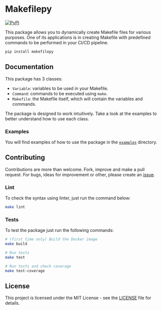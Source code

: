 # Makefilepy

<a href="https://pypi.org/project/makefilepy/">
  <img alt="PyPI" src="https://img.shields.io/pypi/v/makefilepy.svg">
</a>

This package allows you to dynamically create Makefile files for various
purposes. One of its applications is in creating Makefile with predefined
commands to be performed in your CI/CD pipeline.

```sh
pip install makefilepy
```

## Documentation

This package has 3 classes:

- `Variable`: variables to be used in your Makefile.
- `Command`: commands to be executed using `make`.
- `Makefile`: the Makefile itself, which will contain the variables and commands.

The package is designed to work intuitively.
Take a look at the examples to better understand how to use each class.

### Examples

You will find examples of how to use the package in the [`examples`](examples) directory.

## Contributing

Contributions are more than welcome. Fork, improve and make a pull request.
For bugs, ideas for improvement or other, please create an [issue][issues].

### Lint

To check the syntax using linter, just run the command below:

```sh
make lint
```

### Tests

To test the package just run the following commands:

```sh
# (first time only) Build the Docker image
make build

# Run tests
make test

# Run tests and check coverage
make test-coverage
```

## License

This project is licensed under the MIT License - see the [LICENSE](LICENSE) file for details.

[issues]: https://github.com/alvarofpp/makefilepy/issues
